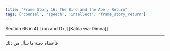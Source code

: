 ```yaml
---
title: "Frame Story 16: The Bird and the Ape - Return"
tags: ['counsel', 'speech', 'intellect', "frame_story_return"]
---
```


 Section 66 in 4) Lion and Ox, [[Kalīla wa-Dimna]]

---
فأعطاه دمنة ما سأل من ذلك
